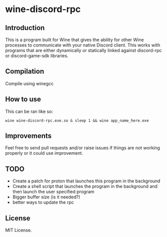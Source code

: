 # wine-discord-rpc

## Introduction

This is a program built for Wine that gives the ability for other Wine processes to communicate with your native Discord client. This works with programs that are either dynamically or statically linked against discord-rpc or discord-game-sdk libraries.

## Compilation

Compile using winegcc

## How to use

This can be ran like so:
```
wine wine-discord-rpc.exe.so & sleep 1 && wine app_name_here.exe
```

## Improvements

Feel free to send pull requests and/or raise issues if things are not working properly or it could use improvement.

## TODO

- Create a patch for proton that launches this program in the background
- Create a shell script that launches the program in the background and then launch the user specified program
- Bigger buffer size (is it needed?)
- better ways to update the rpc

## License
MIT License.
